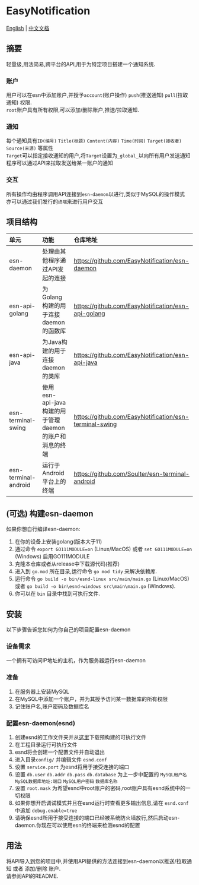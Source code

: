 # EasyNotification

[English](README.md) | [中文文档](README_CN.md)

## 摘要
 
轻量级,用法简易,跨平台的API,用于为特定项目搭建一个通知系统.  

### 账户

用户可以在esn中添加账户,并授予`account`(账户操作) `push`(推送通知) `pull`(拉取通知) 权限.  
`root`账户具有所有权限,可以添加/删除账户,推送/拉取通知.  

### 通知

每个通知具有`ID(编号)` `Title(标题)` `Content(内容)` `Time(时间)` `Target(接收者)` `Source(来源)` 等属性  
`Target`可以指定接收通知的用户,将`Target`设置为`_global_`以向所有用户发送通知  
程序可以通过API来拉取发送给某一账户的通知

### 交互

所有操作均由程序调用API连接到`esn-daemon`以进行,类似于MySQL的操作模式  
亦可以通过我们发行的`终端`来进行用户交互


## 项目结构

| 单元 | 功能 | 仓库地址 |  
| :----- | :----- | :----- |
| esn-daemon | 处理由其他程序通过API发起的连接 | <https://github.com/EasyNotification/esn-daemon> |
| esn-api-golang | 为Golang构建的用于连接daemon的函数库 | <https://github.com/EasyNotification/esn-api-golang>
| esn-api-java | 为Java构建的用于连接daemon的类库 | <https://github.com/EasyNotification/esn-api-java> |
| esn-terminal-swing | 使用esn-api-java构建的用于管理daemon的账户和消息的终端 | <https://github.com/EasyNotification/esn-terminal-swing> |
| esn-terminal-android | 运行于Android平台上的终端 | <https://github.com/Soulter/esn-terminal-android> |

## (可选) 构建esn-daemon 

如果你想自行编译esn-daemon:

1. 在你的设备上安装golang(版本大于11)
2. 通过命令 `export GO111MODULE=on` (Linux/MacOS) 或者 `set GO111MODULE=on` (Windows) 启用GO111MODULE
3. 克隆本仓库或者从release中下载源代码(推荐)
4. 进入到 `go.mod` 所在目录,运行命令 `go mod tidy` 来解决依赖库.
5. 运行命令 `go build -o bin/esnd-linux src/main/main.go` (Linux/MacOS) 或者 `go build -o bin\esnd-windows src\main\main.go` (Windows).
6. 你可以在 `bin` 目录中找到可执行文件.

## 安装

以下步骤告诉您如何为你自己的项目配置esn-daemon

### 设备需求

一个拥有可访问IP地址的主机，作为服务器运行esn-daemon

### 准备

1. 在服务器上安装MySQL  
2. 在MySQL中添加一个账户，并为其授予访问某一数据库的所有权限  
3. 记住账户名,账户密码及数据库名

### 配置esn-daemon(esnd)

1. 创建esnd的工作文件夹并从[这里](https://github.com/EasyNotification/esn-daemon/releases/latest)下载预构建的可执行文件
2. 在工程目录运行可执行文件  
3. esnd将会创建一个配置文件并自动退出  
4. 进入目录`config/` 并编辑文件 `esnd.conf`  
5. 设置 `service.port` 为esnd将用于接受连接的端口  
6. 设置 `db.user` `db.addr` `db.pass` `db.database` 为上一步中配置的 `MySQL用户名` `MySQL数据库地址:端口` `MySQL用户密码` `数据库名称`    
7. 设置 `root.mask` 为希望esnd中root账户的密码,root账户具有esnd系统中的一切权限
8. 如果你想开启调试模式并且在esnd运行时查看更多输出信息,请在 `esnd.conf` 中追加 `debug.enable=true`
9. 请确保esnd所用于接受连接的端口已经被系统防火墙放行,然后启动esn-daemon.你现在可以使用esn的终端来检测esnd的配置


## 用法

将API导入到您的项目中,并使用API提供的方法连接到esn-daemon以推送/拉取通知 或者 添加/删除 账户.  
请参阅API的README.
